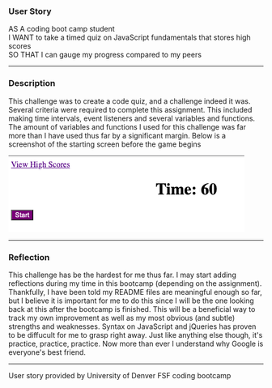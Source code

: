 ### User Story
AS A coding boot camp student
<br>
I WANT to take a timed quiz on JavaScript fundamentals that stores high scores
<br>
SO THAT I can gauge my progress compared to my peers
<hr>

### Description

This challenge was to create a code quiz, and a challenge indeed it was. Several criteria were required to complete this assignment. This included making time intervals, event listeners and several variables and functions. The amount of variables and functions I used for this challenge was far more than I have used thus far by a significant margin. Below is a screenshot of the starting screen before the game begins

![Alt text](<Screenshot 2023-07-25 at 00.58.33.png>)

<hr>

### Reflection

This challenge has be the hardest for me thus far. I may start adding reflections during my time in this bootcamp (depending on the assignment). Thankfully, I have been told my README files are meaningful enough so far, but I believe it is important for me to do this since I will be the one looking back at this after the bootcamp is finished. This will be a beneficial way to track my own improvement as well as my most obvious (and subtle) strengths and weaknesses. Syntax on JavaScript and jQueries has proven to be diffucult for me to grasp right away. Just like anything else though, it's practice, practice, practice. Now more than ever I understand why Google is everyone's best friend. 
<hr>
User story provided by University of Denver FSF coding bootcamp